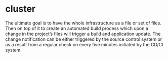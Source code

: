 # cluster
The ultimate goal is to have the whole infrastructure as a file or set of files. Then on top of it to create an automated build process which upon a change in the project’s files will trigger a build and application update. The change notification can be either triggered by the source control system or as a result from a regular check on every five minutes initiated by the CD/CI system.

